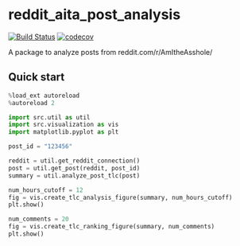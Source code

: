 # reddit_aita_post_analysis

[![Build Status](https://github.com/stevenaleung/reddit_aita_post_analysis/actions/workflows/ci.yml/badge.svg?branch=main)](https://github.com/stevenaleung/reddit_aita_post_analysis/actions/workflows/ci.yml?query=branch%3Amain)
[![codecov](https://codecov.io/gh/stevenaleung/reddit_aita_post_analysis/branch/main/graph/badge.svg?token=36E0JH5GYV)](https://codecov.io/gh/stevenaleung/reddit_aita_post_analysis)


A package to analyze posts from reddit.com/r/AmItheAsshole/

## Quick start

```python
%load_ext autoreload
%autoreload 2

import src.util as util
import src.visualization as vis
import matplotlib.pyplot as plt

post_id = "123456"

reddit = util.get_reddit_connection()
post = util.get_post(reddit, post_id)
summary = util.analyze_post_tlc(post)

num_hours_cutoff = 12
fig = vis.create_tlc_analysis_figure(summary, num_hours_cutoff)
plt.show()

num_comments = 20
fig = vis.create_tlc_ranking_figure(summary, num_comments)
plt.show()
```